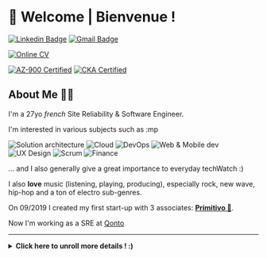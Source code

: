 # 🦉 Welcome | Bienvenue ! 


[![Linkedin Badge](https://img.shields.io/badge/-Thomas%20Martin-c14438?style=social&logo=square&logoColor=blue&link=https://www.linkedin.com/in/tmartin-me/)](https://www.linkedin.com/in/tmartin-me/)
[![Gmail Badge](https://img.shields.io/badge/-applinh@protonmail.com-c14438?style=social&logo=Gmail&logoColor=red&link=mailto:applinh@protonmail.com)](mailto:applinh@protonmail.com)


[![Online CV](https://img.shields.io/badge/-OnlineCV-c14438?style=social&logo=about.me&logoColor=blue&link=mailto:https://me-applinh.netlify.app)](https://me-applinh.netlify.app)


[![AZ-900 Certified](https://img.shields.io/badge/-AZ%20900%20Certified-blue?style=for-the-badge&logo=microsoft-azure)](https://www.credly.com/badges/a0b37337-5e0d-4074-a4c7-36ace2b3b915)
[![CKA Certified](https://img.shields.io/badge/-CKA%20Certified-white?style=for-the-badge&logo=kubernetes)](https://www.credly.com/earner/earned/badge/799e4d84-183a-482c-8f8a-5c9068c41d4d)

## About Me 👨‍🎤 

I'm a 27yo _french_ Site Reliability & Software Engineer.

I'm interested in various subjects such as :mp

![Solution architecture](https://img.shields.io/badge/-Solution%20architecture-C59237?style=for-the-badge)
![Cloud](https://img.shields.io/badge/-Cloud-red?style=for-the-badge)
![DevOps](https://img.shields.io/badge/-DevOps-006400?style=for-the-badge)
![Web & Mobile dev](https://img.shields.io/badge/Web%20&%20Mobile%20dev-blue?style=for-the-badge)
![UX Design](https://img.shields.io/badge/-UX%20Desgin-purple?style=for-the-badge)
![Scrum](https://img.shields.io/badge/-Scrum-orange?style=for-the-badge)
![Finance](https://img.shields.io/badge/-Finance-grey?style=for-the-badge)

... and I also generally give a great importance to everyday techWatch :)

I also **love** music (listening, playing, producing), especially rock, new wave, hip-hop and a ton of electro sub-genres.

On 09/2019 I created my first start-up with 3 associates: [**Primitivo 🦉**](https://github.com/PrimitivoFR). 

Now I'm working as a SRE at [Qonto](https://qonto.com)


---

<details>
  <summary><b>Click here to unroll more details ! :)</b></summary>


## My knowledge 🧠💡

### Main languages

![Go](https://img.shields.io/badge/-Go-1572B6?style=for-the-badge&logo=go)
![Python](https://img.shields.io/badge/-Python-C59237?style=for-the-badge&logo=Python)
![Dart](https://img.shields.io/badge/-Dart-blue?style=for-the-badge&logo=Dart)

![TypeScript](https://img.shields.io/badge/-TypeScript-white?style=for-the-badge&logo=typescript)
**+**
![Nodejs](https://img.shields.io/badge/-Nodejs-006400?style=for-the-badge&logo=Node.js)



---

### Frameworks / Libraries


#### Front

![React](https://img.shields.io/badge/-React-black?style=for-the-badge&logo=react)
![Angular](https://img.shields.io/badge/-Angular-red?style=for-the-badge&logo=angular)
![Redux](https://img.shields.io/badge/-Redux-purple?style=for-the-badge&logo=Redux)

#### Mobile

![Flutter](https://img.shields.io/badge/-Flutter-007ACC?style=for-the-badge&logo=Flutter)
![React Native (Expo)](https://img.shields.io/badge/-React%20Native%20(Expo)-black?style=for-the-badge&logo=Expo)

#### Server

![ExpressJS](https://img.shields.io/badge/-ExpressJS-006400?style=for-the-badge&logo=ExpressJS)
![NestJS](https://img.shields.io/badge/-NestJS-red?style=for-the-badge&logo=NestJS)
![Gorilla/Mux](https://img.shields.io/badge/-Gorilla%20Mux-007ACC?style=for-the-badge&logo=go)
![Flask](https://img.shields.io/badge/-Flask-grey?style=for-the-badge&logo=flask)
![gRPC](https://img.shields.io/badge/-gRPC-white?style=for-the-badge&logo=google)

#### Data analysis / ML

![Pandas](https://img.shields.io/badge/-Pandas-purple?style=for-the-badge&logo=Pandas)
![Scikit (Machine Learning)](https://img.shields.io/badge/-Scikit%20(Machine%20Learning)-white?style=for-the-badge&logo=scikit-learn)

---

### Databases
![MongoDB](https://img.shields.io/badge/-MongoDB-black?style=for-the-badge&logo=mongodb)
![ElasticSearch](https://img.shields.io/badge/-ElasticSearch-005571?style=for-the-badge&logo=elasticsearch)
![PostgreSQL](https://img.shields.io/badge/-PostgreSQL-336791?style=for-the-badge&logo=postgresql)
![Redis](https://img.shields.io/badge/-Redis-white?style=for-the-badge&logo=redis)
![MySQL](https://img.shields.io/badge/-MySQL-black?style=for-the-badge&logo=mysql)

---

### Tools



![Git](https://img.shields.io/badge/-Git-black?style=for-the-badge&logo=git)
![GitLab](https://img.shields.io/badge/-GitLab-006400?style=for-the-badge&logo=GitLab)
![Jenkins](https://img.shields.io/badge/-Jenkins-white?style=for-the-badge&logo=Jenkins)

![Ansible](https://img.shields.io/badge/-Ansible-red?style=for-the-badge&logo=ansible)
![Terraform](https://img.shields.io/badge/-Terraform-purple?style=for-the-badge&logo=terraform)
![Packer](https://img.shields.io/badge/-Packer-white?style=for-the-badge&logo=packer)

![Docker](https://img.shields.io/badge/-Docker-black?style=for-the-badge&logo=docker)
![Kubernetes](https://img.shields.io/badge/-Kubernetes-white?style=for-the-badge&logo=Kubernetes)

![Azure](https://img.shields.io/badge/-Azure-blue?style=for-the-badge&logo=microsoft-azure)
![AWS](https://img.shields.io/badge/-AWS-C59237?style=for-the-badge&logo=amazon-AWS)
![Heroku](https://img.shields.io/badge/-Heroku-430098?style=for-the-badge&logo=heroku)
![DigitalOcean](https://img.shields.io/badge/-Digital%20Ocean-darkblue?style=for-the-badge&logo=digitalocean)

---

### ... & more
![GraphQL](https://img.shields.io/badge/-GraphQL-E10098?style=for-the-badge&logo=graphql)
![REST](https://img.shields.io/badge/-REST-FFA633?style=for-the-badge&logo=statuspage)
![HTTP2 gRPC](https://img.shields.io/badge/-HTTP2%20gRPC-grey?style=for-the-badge&logo=google)

![Microservices](https://img.shields.io/badge/-Microservices-blue?style=for-the-badge&logo=tableau)
![Domain Driven Design](https://img.shields.io/badge/-Domain%20Driven%20Design-525DDC?style=for-the-badge&logo=leanpub)
![Event Driven](https://img.shields.io/badge/-Event%20Driven-white?style=for-the-badge&logo=eventstore)


![Linux](https://img.shields.io/badge/-Linux-black?style=for-the-badge&logo=Linux)
![iOS](https://img.shields.io/badge/-iOS-grey?style=for-the-badge&logo=apple)
![Android](https://img.shields.io/badge/-Android-006400?style=for-the-badge&logo=Android)

---

## Currently learning/experimenting : 

![Prometheus](https://img.shields.io/badge/-Prometheus-white?style=for-the-badge&logo=prometheus)
![Kafka](https://img.shields.io/badge/-Kafka-grey?style=for-the-badge&logo=apachekafka)

</details>
